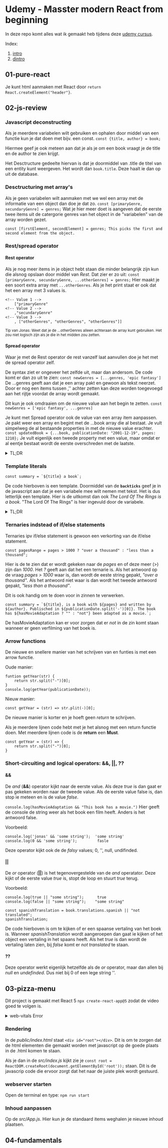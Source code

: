 <br></br>

# Udemy - Masster modern React from beginning

In deze repo komt alles wat ik gemaakt heb tijdens deze [udemy cursus](https://www.udemy.com/course/the-ultimate-react-course/). 



Index:
1. [intro](#1)
2. [dintro](#2)



## 01-pure-react

Je kunt html aanmaken met React door `return React.createElement("header"}`.

## 02-js-review

### Javascript deconstructing
Als je meerdere variabelen wilt gebruiken en ophalen door middel van een functie kun je dat doen met bijv. een const.
`const {title, author} = book;`

Hiermee geef je ook meteen aan dat je als je om een book vraagt je de title en de author te zien krijgt. 

Het Desctructure gedeelte hiervan is dat je doormiddel van .title de titel van een entity kunt weergeven. Het wordt dan `book.title`. Deze haalt ie dan op uit de database. 

### Desctructuring met array's
Als je geen variabelen wilt aanmaken met we wel een array met de informatie van een object dan doe je dat zo. `const [primaryGenre, secundaryGenre] = genres;` Wat je hier meer doet is aangeven dat de eerste twee items uit de catergorie genres van het object in de "variabelen" van de array worden gezet. 

`const [firstElement, secondElement] = genres; This picks the first and second element from the object.`

### Rest/spread operator

#### Rest operator
Als je nog meer items in je object hebt staan die minder belangrijk zijn kun die alsnog opslaan door middel van *Rest*. Dat zier er zo uit:
`const [primaryGenre, secundaryGenre, ...otherGenres] = genres;` Hier maakt je een soort extra array met `...otherGenres`. Als je het print staat er ook dat het een array met 3 values is. 

```
<!-- Value 1 -->
    ["primaryGenre"
<!-- Value 2 -->
    ,"secundaryGenre"
<!-- Value 3 -->
    , ["otherGenres", "otherGenres", "otherGenres"]]
```

<sup>Tip van Jonas: Weet dat je de ...otherGenres alleen achteraan de array kunt gebruiken. Het zou niet logisch zijn als je die in het midden zou zetten.</sup>

#### Spread operator
Waar je met de Rest operator de rest vanzelf laat aanvullen doe je het met de spread operator zelf. 

De syntax ziet er ongeveer het zelfde uit, maar dan andersom. De code komt er dan zo uit te zien:
`const newGenres = [...genres, 'epic fantasy']` De ...genres geeft aan dat je een array pakt en gewoon als tekst neerzet. Door er nog een items tussen ,'' achter zetten kan deze worden toegevoegd aan het rijtje voordat de array wordt gemaakt. 

Dit kun je ook omdraaien om de nieuwe value aan het begin te zetten.
`const newGenres = ['epic fantasy', ...genres]`

Je kunt met Spread operator ook de value van een array item aanpassen. Je pakt weer een array en begint met de ...book array die al bestaat. Je vult simpelweg de al bestaande properties in met de nieuwe value erachter.  ` const updatedBook = {...book, publicationDate: "2001-12-19", pages: 1210};` Je vult eigenlijk een tweede property met een value, maar omdat er al eentje bestaat wordt de eerste overschreden met de laatste. 

<details>
<summary>TL;DR</summary>
- Rest: Als alleen de eerste value van een array van belang is, maar je de rest wel mee wilt namen. Dan kun je dat doen met de ...value item. value is de naam van de rest van de array als variabele. <br>
- Spread: Wil je extra items toevoegen of values veranderen doe je met spread. je vult een nieuwe of al bestaande variabele in en geeft deze vervolgends een value mee. 
</details>

### Template literals
```
const summary = `${title} a book`;
``` 
De code hierboven is een template. Doormiddel van de **`backticks`** geef je in de javascript aan dat je een variabele mee wilt nemen met tekst. Het is dus letterlijk een template. Hier is de uitkomst dan ook *The Lord Of The Rings is a book*. "The Lord Of The Rings" is hier ingevuld door de variabele. 

<details>
<summary>TL;DR</summary>
Een zin waar een deel van veranderd kan worden schrijf je met backticks en variabelen.

</details>

### Ternaries indstead of if/else statements
Ternaries ipv if/else statement is gewoon een verkorting van de if/else statement. 
```
const pagesRange = pages > 1000 ? "over a thousand" : "less than a thousand";
```
Hier is de te zien dat er wordt gekeken naar de *pages* en of deze meer (>) zijn dan *1000*. Het *?* geeft aan dat het een ternarie is. Als het antwoord op de vraag *pages > 1000* waar is, dan wordt de eeste string gepakt, *"over a thousand"*. Als het antwoord niet waar is dan wordt het tweede antwoord gepakt, *"less than a thousand"*.

Dit is ook handig om te doen voor in zinnen te verwerken.
```
const summary = `${title}, is a book with ${pages} and written by ${author}. Publisched in ${publicationDate.split('-')[0]}. The book has ${hasMovieAdaptation ? "" : "not"} been adapted as a movie.`;
```
De hasMovieAdaptation kan er voor zorgen dat er *not* in de zin komt staan wanneer er geen verfilming van het boek is. 

### Arrow functions
De nieuwe en snellere manier van het schrijven van en funties is met een arrow functie.

Oude manier:
```
funtion getYear(str) {
    return str.split("-")[0];
}
console.log(getYear(publicationDate));
```

Nieuw manier:
```
const getYear = (str) => str.plit(-)[0];
```
De nieuwe manier is korter en je hoeft geen *return* te schrijven.

Als je meerdere lijnen code hebt met je het alsnog met een return functie doen. Met meerdere lijnen code is de **return** een **Must**.
```
const getYear = (str) => {
    return str.split("-")[0];
}
```

### Short-circuiting and logical operators: &&, ||, ??

#### &&
De *and* (**&&**) operator kijkt naar de eerste value. Als deze *true* is dan gaat er pas gekeken worden naar de tweede value. Als de eerste value false is, dan stop ie meteen en is de value *false*. 

`console.log(hasMovieAdaptation && "This book has a movie.")` Hier geeft de console de string weer als het book een film heeft. Anders is het antwoord false. 

Voorbeeld:
```
console.log('jonas' && 'some string');  'some string'
console.log(0 && 'some string');         fasle
```

Deze operator kijkt ook de de *falsy* values; 0, '', null, undifinded.

#### ||
De *or* operator (**||**) is het tegenovergestelde van de *and* operatator. Deze kijkt of de eerste value *true* is, stopt de loop en stuurt *true* terug. 

Voorbeeld:
```
console.log(true || "some string");      true
console.log(false || "some string");    "some string"

```

```
const spanishTranslation = book.translations.spanish || "not translated";
spanishTranslation;
```
De code hierboven is om te kijken of er een spaanse vertaling van het boek is. Wanneer *spanishTranslation* wordt aangeroepen dan gaat ie kijken of het object een vertaling in het spaans heeft. Als het *true* is dan wordt de vertaling laten zien, bij *false* komt er *not translated* te staan.

#### ??
Deze operator werkt eigenlijk hetzelfde als de *or* operator, maar dan allen bij *null* en *undefinded*. Dus niet bij 0 of een lege string ''.










## 03-pizza-menu
Dit project is gemaakt met React 5 `npx create-react-app@5` zodat de video goed te volgen is.

<details>
<summary>web-vitals Error</summary>
Als je de web-vitals error krijgt is er iets fout gegaan met de installatie. Open de terminal van je project en voer dit in: 

```npm i web-vitals --save-dev```

</details>

### Rendering
In de *public/index.html* staat `<div id="root"></div>`. Dit is om te zorgen dat de html elementen die gemaakt worden met javascript op de goede plaats in de .html komen te staan.

Als je dan in de *src/index.js* kijkt zie je `const root = ReactDOM.createRoot(document.getElementById('root'));` staan. Dit is de javascrip code die ervoor zorgt dat het naar de juiste plek wordt gestuurd.

### webserver starten
Open de terminal en type: `npm run start`

### Inhoud aanpassen
Op de *src/App.js*. Hier kun je de standaard items weghalen je nieuwe inhoud plaatsen.

## 04-fundamentals

